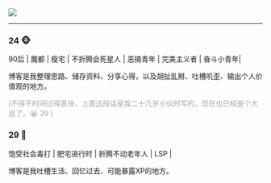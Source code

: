 <div style="width:200px; height:auto; "><img src="\imgs\about\body.png">

</div>


<!-- <progress value="0.28">28.5%</progress> -->
<hr>

### 24 🐵
90后 | 魔都 | 瘦宅 | 不折腾会死星人 | 恶搞青年 | 完美主义者 | 奋斗小青年|

博客是我整理思路、储存资料、分享心得，以及胡扯乱掰、吐槽叽歪、输出个人价值观的地方。

<font style="margin: 4px 0 5px 0;color: #a8a8a8;position: relative;">(不得不时间过得真快，上面这段话是我二十几岁小伙时写的，现在也已经是个大叔了。😭 29 )</font>


### 29 💩
饱受社会毒打 | 肥宅进行时 | 折腾不动老年人 | LSP |

博客是我吐槽生活、回忆过去、可能暴露XP的地方。
